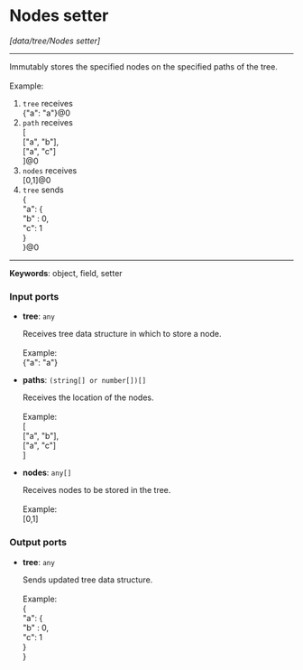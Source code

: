 # Nodes setter

_[data/tree/Nodes setter]_

---

Immutably stores the specified nodes on the specified paths of the tree.<br>
<br>
Example:<br>
1. `tree` receives <br>
{"a": "a"}@0<br>
2. `path` receives<br>
[<br>
  ["a", "b"],<br>
  ["a", "c"]<br>
]@0<br>
3. `nodes` receives<br>
[0,1]@0<br>
4. `tree` sends<br>
{<br>
  "a": {<br>
     "b" : 0,<br>
     "c": 1<br>
  }<br>
}@0<br>

---

__Keywords__: object, field, setter

### Input ports

* __tree__: ` any `

    Receives tree data structure in which to store a node.<br>
    <br>
    Example:<br>
    {"a": "a"}<br>


* __paths__: ` (string[] or number[])[] `

    Receives the location of the nodes.<br>
    <br>
    Example:<br>
    [<br>
      ["a", "b"],<br>
      ["a", "c"]<br>
    ]<br>


* __nodes__: ` any[] `

    Receives nodes to be stored in the tree.<br>
    <br>
    Example:<br>
    [0,1]<br>

### Output ports

* __tree__: ` any `

    Sends updated tree data structure.<br>
    <br>
    Example:<br>
    {<br>
      "a": {<br>
         "b" : 0,<br>
         "c": 1<br>
      }<br>
    }<br>

